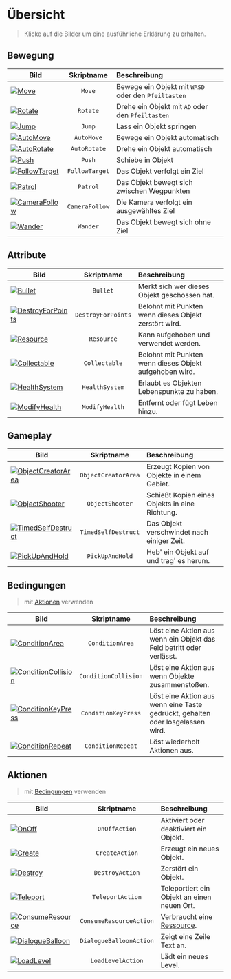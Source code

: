 # Übersicht

> Klicke auf die Bilder um eine ausführliche Erklärung zu erhalten.

## Bewegung

| Bild | Skriptname | Beschreibung |
| --- |:-:|:--|
| [![Move](../../_images/unity/MoveWithArrows.png ':size=128')](/de/components#move) | `Move` | Bewege ein Objekt mit `WASD` oder den `Pfeiltasten` |
| [![Rotate](../../_images/unity/RotateWithButtons.png ':size=128')](/de/components#rotate) | `Rotate` | Drehe ein Objekt mit `AD` oder den `Pfeiltasten` |
| [![Jump](../../_images/unity/Jump.png ':size=128')](/de/components#jump) | `Jump` | Lass ein Objekt springen |
| [![AutoMove](../../_images/unity/AutoMove.png ':size=128')](/de/components#automove) | `AutoMove` | Bewege ein Objekt automatisch |
| [![AutoRotate](../../_images/unity/AutoRotation.png ':size=128')](/de/components#autorotate) | `AutoRotate` | Drehe ein Objekt automatisch |
| [![Push](../../_images/unity/PushWithButton.png ':size=128')](/de/components#push) | `Push` | Schiebe in Objekt |
| [![FollowTarget](../../_images/unity/FollowTarget.png ':size=128')](/de/components#followtarget) | `FollowTarget` | Das Objekt verfolgt ein Ziel |
| [![Patrol](../../_images/unity/Patrol.png ':size=128')](/de/components#patrol) | `Patrol` | Das Objekt bewegt sich zwischen Wegpunkten |
| [![CameraFollow](../../_images/unity/CameraFollow.png ':size=128')](/de/components#camerafollow) | `CameraFollow` | Die Kamera verfolgt ein ausgewähltes Ziel |
| [![Wander](../../_images/unity/Wander.png ':size=128')](/de/components#wander) | `Wander` | Das Objekt bewegt sich ohne Ziel |

## Attribute

| Bild | Skriptname | Beschreibung |
| --- |:-:|:--|
| [![Bullet](../../_images/unity/BulletAttribute.png ':size=128')](/de/components#bullet) | `Bullet` | Merkt sich wer dieses Objekt geschossen hat. |
| [![DestroyForPoints](../../_images/unity/DestroyForPoints.png ':size=128')](/de/components#destroyforpoints) | `DestroyForPoints` | Belohnt mit Punkten wenn dieses Objekt zerstört wird. |
| [![Resource](../../_images/unity/ResourceAttribute.png ':size=128')](/de/components#resource) | `Resource` | Kann aufgehoben und verwendet werden. |
| [![Collectable](../../_images/unity/CollectableAttribute.png ':size=128')](/de/components#collectable) | `Collectable` | Belohnt mit Punkten wenn dieses Objekt aufgehoben wird. |
| [![HealthSystem](../../_images/unity/HealthSystemAttribute.png ':size=128')](/de/components#healthsystem) | `HealthSystem` | Erlaubt es Objekten Lebenspunkte zu haben. |
| [![ModifyHealth](../../_images/unity/ModifyHealthAttribute.png ':size=128')](/de/components#modifyhealth) | `ModifyHealth` | Entfernt oder fügt Leben hinzu. |

## Gameplay

| Bild | Skriptname | Beschreibung |
| --- |:-:|:--|
| [![ObjectCreatorArea](../../_images/unity/ObjectCreatorArea.png ':size=128')](/de/components#objectcreatorarea) | `ObjectCreatorArea` | Erzeugt Kopien von Objekte in einem Gebiet. |
| [![ObjectShooter](../../_images/unity/ObjectShooter.png ':size=128')](/de/components#objectshooter) | `ObjectShooter` | Schießt Kopien eines Objekts in eine Richtung. |
| [![TimedSelfDestruct](../../_images/unity/TimedSelfDestruct.png ':size=128')](/de/components#timedselfdestruct) | `TimedSelfDestruct` | Das Objekt verschwindet nach einiger Zeit. |
| [![PickUpAndHold](../../_images/unity/PickUp.png ':size=128')](/de/components#pickupandhold) | `PickUpAndHold` | Heb' ein Objekt auf und trag' es herum. |

## Bedingungen

> mit [Aktionen](#aktionen) verwenden

| Bild | Skriptname | Beschreibung |
| --- |:-:|:--|
| [![ConditionArea](../../_images/unity/ConditionArea.png ':size=128')](/de/components#conditionarea) | `ConditionArea` | Löst eine Aktion aus wenn ein Objekt das Feld betritt oder verlässt. |
| [![ConditionCollision](../../_images/unity/ConditionCollision.png ':size=128')](/de/components#conditioncollision) | `ConditionCollision` | Löst eine Aktion aus wenn Objekte zusammenstoßen. |
| [![ConditionKeyPress](../../_images/unity/ConditionKeyPress.png ':size=128')](/de/components#conditionkeypress) | `ConditionKeyPress` | Löst eine Aktion aus wenn eine Taste gedrückt, gehalten oder losgelassen wird. |
| [![ConditionRepeat](../../_images/unity/ConditionRepeat.png ':size=128')](/de/components#conditionrepeat) | `ConditionRepeat` | Löst wiederholt Aktionen aus. |

## Aktionen

> mit [Bedingungen](#bedingungen) verwenden

| Bild | Skriptname | Beschreibung |
| --- |:-:|:--|
| [![OnOff](../../_images/unity/ActionOnOff.png ':size=128')](/de/components#onoffaction) | `OnOffAction` | Aktiviert oder deaktiviert ein Objekt. |
| [![Create](../../_images/unity/ActionCreate.png ':size=128')](/de/components#createaction) | `CreateAction` | Erzeugt ein neues Objekt. |
| [![Destroy](../../_images/unity/ActionDestroy.png ':size=128')](/de/components#destroyaction) | `DestroyAction` | Zerstört ein Objekt. |
| [![Teleport](../../_images/unity/ActionTeleport.png ':size=128')](/de/components#teleportaction) | `TeleportAction` | Teleportiert ein Objekt an einen neuen Ort. |
| [![ConsumeResource](../../_images/unity/ActionConsumeResource.png ':size=128')](/de/components#consumeresourceaction) | `ConsumeResourceAction` | Verbraucht eine [Ressource](/de/components#resource). |
| [![DialogueBalloon](../../_images/unity/ActionDialogueBalloon.png ':size=128')](/de/components#dialogueballoonaction) | `DialogueBalloonAction` | Zeigt eine Zeile Text an. |
| [![LoadLevel](../../_images/unity/ActionLoadLevel.png ':size=128')](/de/components#loadlevelaction) | `LoadLevelAction` | Lädt ein neues Level. |
